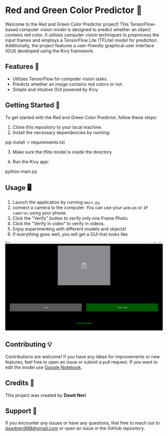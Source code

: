 # Red and Green Color Predictor 🚦

Welcome to the Red and Green Color Predictor project! This TensorFlow-based computer vision model is designed to predict whether an object contains red color. It utilizes computer vision techniques to preprocess the input frames and employs a TensorFlow Lite (TFLite) model for prediction. Additionally, the project features a user-friendly graphical user interface (GUI) developed using the Kivy framework.

## Features 🎨

- Utilizes TensorFlow for computer vision tasks.
- Predicts whether an image contains red colors or not.
- Simple and intuitive GUI powered by Kivy.

## Getting Started 🚀

To get started with the Red and Green Color Predictor, follow these steps:

1. Clone this repository to your local machine.
2. Install the necessary dependencies by running:

pip install -r requirements.txt

3. Make sure the tflite model is inside the directory

4. Run the Kivy app:

python main.py


## Usage 🖥️

1. Launch the application by running `main.py`.
2. connect a camera to the computer. You can use your `webcam` or `IP cameras` using your phone.
3. Click the "Verify" button to verify only one Frame Photo.
4. Click the "Verify in video" to verify in videos.
5. Enjoy experimenting with different models and objects!
6. If everything goes well, you will get a GUI that looks like


![Image Description](https://github.com/doffn/Computer-Vision-Color-Sorter/blob/main/UI_look.png)

## Contributing 💡

Contributions are welcome! If you have any ideas for improvements or new features, feel free to open an issue or submit a pull request. If you want to edit the model use [Google Notebook](https://colab.research.google.com/drive/1K03LQVsFGbFv850a_9qndiSCpt_QMh7M?usp=sharing).

## Credits 🙌

This project was created by **Dawit Neri**

## Support 💬

If you encounter any issues or have any questions, feel free to reach out to dawitneri888@gmail.com or open an issue in the GitHub repository.
